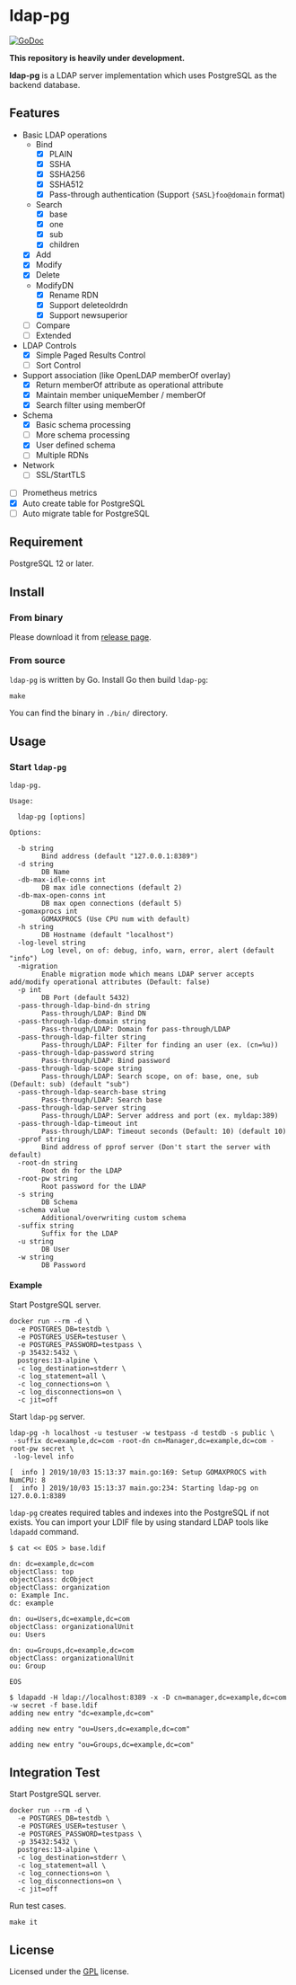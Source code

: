 # ldap-pg

[![GoDoc](https://godoc.org/github.com/openstandia/ldap-pg?status.svg)](https://godoc.org/github.com/openstandia/ldap-pg)

**This repository is heavily under development.**

**ldap-pg** is a LDAP server implementation which uses PostgreSQL as the backend database.

## Features

- Basic LDAP operations
  - Bind
    - [x] PLAIN
    - [x] SSHA
    - [x] SSHA256
    - [x] SSHA512
    - [x] Pass-through authentication (Support `{SASL}foo@domain` format)
  - Search
    - [x] base
    - [x] one
    - [x] sub
    - [x] children
  - [x] Add
  - [x] Modify
  - [x] Delete
  - ModifyDN
    - [x] Rename RDN
    - [x] Support deleteoldrdn
    - [x] Support newsuperior
  - [ ] Compare
  - [ ] Extended
- LDAP Controls
  - [x] Simple Paged Results Control
  - [ ] Sort Control
- Support association (like OpenLDAP memberOf overlay)
  - [x] Return memberOf attribute as operational attribute
  - [x] Maintain member uniqueMember / memberOf
  - [x] Search filter using memberOf
- Schema
  - [x] Basic schema processing
  - [ ] More schema processing
  - [x] User defined schema
  - [ ] Multiple RDNs
- Network
  - [ ] SSL/StartTLS
- [ ] Prometheus metrics
- [x] Auto create table for PostgreSQL
- [ ] Auto migrate table for PostgreSQL

## Requirement

PostgreSQL 12 or later.

## Install

### From binary

Please download it from [release page](../../releases).

### From source

`ldap-pg` is written by Go. Install Go then build `ldap-pg`:

```
make
```

You can find the binary in `./bin/` directory.

## Usage

### Start `ldap-pg`

```
ldap-pg.

Usage:

  ldap-pg [options]

Options:

  -b string
        Bind address (default "127.0.0.1:8389")
  -d string
        DB Name
  -db-max-idle-conns int
        DB max idle connections (default 2)
  -db-max-open-conns int
        DB max open connections (default 5)
  -gomaxprocs int
        GOMAXPROCS (Use CPU num with default)
  -h string
        DB Hostname (default "localhost")
  -log-level string
        Log level, on of: debug, info, warn, error, alert (default "info")
  -migration
        Enable migration mode which means LDAP server accepts add/modify operational attributes (Default: false)
  -p int
        DB Port (default 5432)
  -pass-through-ldap-bind-dn string
        Pass-through/LDAP: Bind DN
  -pass-through-ldap-domain string
        Pass-through/LDAP: Domain for pass-through/LDAP
  -pass-through-ldap-filter string
        Pass-through/LDAP: Filter for finding an user (ex. (cn=%u))
  -pass-through-ldap-password string
        Pass-through/LDAP: Bind password
  -pass-through-ldap-scope string
        Pass-through/LDAP: Search scope, on of: base, one, sub (Default: sub) (default "sub")
  -pass-through-ldap-search-base string
        Pass-through/LDAP: Search base
  -pass-through-ldap-server string
        Pass-through/LDAP: Server address and port (ex. myldap:389)
  -pass-through-ldap-timeout int
        Pass-through/LDAP: Timeout seconds (Default: 10) (default 10)
  -pprof string
        Bind address of pprof server (Don't start the server with default)
  -root-dn string
        Root dn for the LDAP
  -root-pw string
        Root password for the LDAP
  -s string
        DB Schema
  -schema value
        Additional/overwriting custom schema
  -suffix string
        Suffix for the LDAP
  -u string
        DB User
  -w string
        DB Password
```

#### Example

Start PostgreSQL server.

```
docker run --rm -d \
  -e POSTGRES_DB=testdb \
  -e POSTGRES_USER=testuser \
  -e POSTGRES_PASSWORD=testpass \
  -p 35432:5432 \
  postgres:13-alpine \
  -c log_destination=stderr \
  -c log_statement=all \
  -c log_connections=on \
  -c log_disconnections=on \
  -c jit=off
```

Start `ldap-pg` server.

```
ldap-pg -h localhost -u testuser -w testpass -d testdb -s public \
 -suffix dc=example,dc=com -root-dn cn=Manager,dc=example,dc=com -root-pw secret \
 -log-level info

[  info ] 2019/10/03 15:13:37 main.go:169: Setup GOMAXPROCS with NumCPU: 8
[  info ] 2019/10/03 15:13:37 main.go:234: Starting ldap-pg on 127.0.0.1:8389
```

`ldap-pg` creates required tables and indexes into the PostgreSQL if not exists.
You can import your LDIF file by using standard LDAP tools like `ldapadd` command.

```
$ cat << EOS > base.ldif

dn: dc=example,dc=com
objectClass: top
objectClass: dcObject
objectClass: organization
o: Example Inc.
dc: example

dn: ou=Users,dc=example,dc=com
objectClass: organizationalUnit
ou: Users

dn: ou=Groups,dc=example,dc=com
objectClass: organizationalUnit
ou: Group

EOS

$ ldapadd -H ldap://localhost:8389 -x -D cn=manager,dc=example,dc=com -w secret -f base.ldif
adding new entry "dc=example,dc=com"

adding new entry "ou=Users,dc=example,dc=com"

adding new entry "ou=Groups,dc=example,dc=com"
```

## Integration Test

Start PostgreSQL server.

```
docker run --rm -d \
  -e POSTGRES_DB=testdb \
  -e POSTGRES_USER=testuser \
  -e POSTGRES_PASSWORD=testpass \
  -p 35432:5432 \
  postgres:13-alpine \
  -c log_destination=stderr \
  -c log_statement=all \
  -c log_connections=on \
  -c log_disconnections=on \
  -c jit=off
```

Run test cases.

```
make it
```

## License

Licensed under the [GPL](/LICENSE) license.
